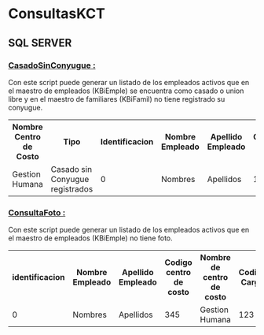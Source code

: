 ﻿# ConsultasKCT

<h2>SQL SERVER</h2>

<a href="https://github.com/alejozepol/ConsultasKtc/blob/master/SQL/CasadoSinConyugue.sql"><H3>CasadoSinConyugue :</H3></a>
<span>Con este script puede generar un listado de los empleados activos que en el maestro de empleados (KBiEmple) 
    se encuentra como casado o union libre y en el maestro de familiares (KBiFamil) no tiene registrado su conyugue.</span>

<table style="width:100%">
  <tr>
    <th>Nombre Centro de Costo</th>
    <th>Tipo</th> 
    <th>Identificacion</th>
    <th>Nombre Empleado</th>
    <th>Apellido Empleado</th>
    <th>Codigo Cargo</th>
    <th>Nombre Cargo</th>
  </tr>
  <tr>
    <td>Gestion Humana</td>
    <td>Casado sin Conyugue registrados</td> 
    <td>0</td>
    <td>Nombres</td>
    <td>Apellidos</td>
    <td>123</td>
    <td>Cargo</td>
  </tr>
</table>


<a href="https://github.com/alejozepol/ConsultasKtc/blob/master/SQL/ConsultaFoto.sql"><H3>ConsultaFoto :</H3></a>
<span>Con este script puede generar un listado de los empleados activos que en el maestro de empleados (KBiEmple) 
no tiene foto.</span>

<table style="width:100%">
  <tr>
    <th>identificacion</th>
    <th>Nombre Empleado</th>
    <th>Apellido Empleado</th>
    <th>Codigo centro de costo</th>     
    <th>Nombre de centro de costo</th>     
    <th>Codigo Cargo</th>
    <th>Nombre Cargo</th>
  </tr>
  <tr>
    <td>0</td>
    <td>Nombres</td>
    <td>Apellidos</td>
    <td>345</td> 
    <td>Gestion Humana</td>
    <td>123</td>
    <td>Cargo</td>
  </tr>
</table>

